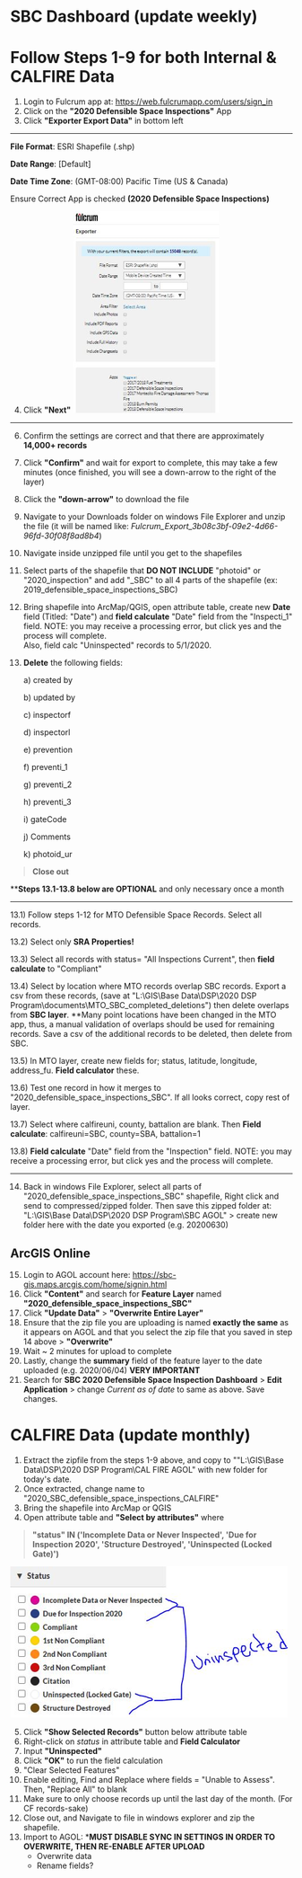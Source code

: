 # SBC Dashboard (update weekly)
# Follow Steps 1-9 for both Internal & CALFIRE Data

1) Login to Fulcrum app at: https://web.fulcrumapp.com/users/sign_in
2) Click on the __"2020 Defensible Space Inspections"__ App
3) Click __"Exporter Export Data"__ in bottom left

___

__File Format__: ESRI Shapefile (.shp)

__Date Range__: [Default]

__Date Time Zone__: (GMT-08:00) Pacific Time (US & Canada)

Ensure Correct App is checked __(2020 Defensible Space Inspections)__

4) Click __"Next"__
![alt text](https://github.com/sbcfiregis/photos/blob/master/fulcrum_screenshot.JPG?raw=true)

---

6) Confirm the settings are correct and that there are approximately __14,000+ records__
7) Click __"Confirm"__ and wait for export to complete, this may take a few minutes (once finished, you will see a down-arrow to the right of the layer)
8) Click the __"down-arrow"__ to download the file
9) Navigate to your Downloads folder on windows File Explorer and unzip the file (it will be named like: *Fulcrum_Export_3b08c3bf-09e2-4d66-96fd-30f08f8ad8b4*)
10) Navigate inside unzipped file until you get to the shapefiles
11) Select parts of the shapefile that __DO NOT INCLUDE__ "photoid" or "2020_inspection" and add "_SBC" to all 4 parts of the shapefile
(ex: 2019_defensible_space_inspections_SBC)
12) Bring shapefile into ArcMap/QGIS, open attribute table, create new __Date__ field (Titled: "Date") and __field calculate__ "Date" field from the "Inspecti_1" field.  NOTE: you may receive a processing error, but click yes and the process will complete.  
Also, field calc "Uninspected" records to 5/1/2020.
13) __Delete__ the following fields:

    a) created by

    b) updated by 
    
    c) inspectorf 
    
    d) inspectorl

    e) prevention 
    
    f) preventi_1 
    
    g) preventi_2 
    
    h) preventi_3 
    
    i) gateCode 
    
    j) Comments
    
    k) photoid_ur  
    
> __Close out__ 

**__Steps 13.1-13.8 below are OPTIONAL__ and only necessary once a month
____________________________________________________________________________
13.1) Follow steps 1-12 for MTO Defensible Space Records.  Select all records.
    
13.2) Select only __SRA Properties!__
    
13.3) Select all records with status= "All Inspections Current", then __field calculate__ to "Compliant"
    
13.4) Select by location where MTO records overlap SBC records.  Export a csv from these records, (save at "L:\GIS\Base Data\DSP\2020 DSP Program\documents\MTO_SBC_completed_deletions") then delete overlaps from __SBC layer__.  **Many point locations have been changed in the MTO app, thus, a manual validation of overlaps should be used for remaining records.  Save a csv of the additional records to be deleted, then delete from SBC.

13.5) In MTO layer, create new fields for; status, latitude, longitude, address_fu.  __Field calculator__ these.

13.6) Test one record in how it merges to "2020_defensible_space_inspections_SBC".  If all looks correct, copy rest of layer.

13.7) Select where calfireuni, county, battalion are blank.  Then __Field calculate__: calfireuni=SBC, county=SBA, battalion=1

13.8) __Field calculate__ "Date" field from the "Inspection" field.  NOTE: you may receive a processing error, but click yes and the process will complete.
_____________________________________________________________________________
14) Back in windows File Explorer, select all parts of "2020_defensible_space_inspections_SBC" shapefile, Right click and send to compressed/zipped folder.  Then save this zipped folder at: "L:\GIS\Base Data\DSP\2020 DSP Program\SBC AGOL" > create new folder here with the date you exported (e.g. 20200630)
## ArcGIS Online
15) Login to AGOL account here: https://sbc-gis.maps.arcgis.com/home/signin.html
16) Click __"Content"__ and search for __Feature Layer__ named __"2020_defensible_space_inspections_SBC"__
17) Click __"Update Data"__ > __"Overwrite Entire Layer"__
18) Ensure that the zip file you are uploading is named __exactly the same__ as it appears on AGOL and that you select the zip file that you saved in step 14 above > __"Overwrite"__
19) Wait ~ 2 minutes for upload to complete
20) Lastly, change the __summary__ field of the feature layer to the date uploaded (e.g. 2020/06/04) __VERY IMPORTANT__
21) Search for __SBC 2020 Defensible Space Inspection Dashboard__ > __Edit Application__ > change _Current as of date_ to same as above.  Save changes.

# CALFIRE Data (update monthly)
1) Extract the zipfile from the steps 1-9 above, and copy to ""L:\GIS\Base Data\DSP\2020 DSP Program\CAL FIRE AGOL" with new folder for today's date.
2) Once extracted, change name to "2020_SBC_defensible_space_inspections_CALFIRE"
3) Bring the shapefile into ArcMap or QGIS
4) Open attribute table and  __"Select by attributes"__ where
> __"status" IN ('Incomplete Data or Never Inspected', 'Due for Inspection 2020', 'Structure Destroyed', 'Uninspected (Locked Gate)')__

![alt text](https://github.com/sbcfiregis/photos/blob/master/dsp.JPG?raw=true)

5) Click __"Show Selected Records"__ button below attribute table
6) Right-click on _status_ in attribute table and __Field Calculator__
7) Input __"Uninspected"__
8) Click __"OK"__ to run the field calculation
9) "Clear Selected Features"
10) Enable editing, Find and Replace where fields = "Unable to Assess".   Then, "Replace All" to blank
11) Make sure to only choose records up until the last day of the month.  (For CF records-sake) 
12) Close out, and Navigate to file in windows explorer and zip the shapefile.
13) Import to AGOL: ***MUST DISABLE SYNC IN SETTINGS IN ORDER TO OVERWRITE, THEN RE-ENABLE AFTER UPLOAD**
    - Overwrite data
    - Rename fields?
